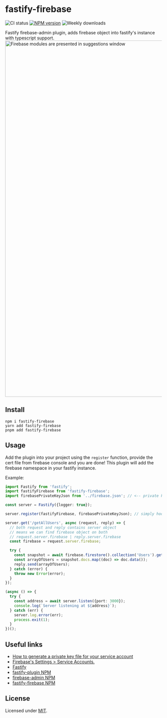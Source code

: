 # fastify-firebase
<img src="https://github.com/dannyblv/fastify-firebase/actions/workflows/node.js.yml/badge.svg" alt="CI status" /> <a href="https://www.npmjs.com/package/fastify-firebase" title="View this project on NPM"><img src="https://img.shields.io/npm/v/fastify-firebase" alt="NPM version" /></a> <img src="https://img.shields.io/npm/dw/fastify-firebase" alt="Weekly downloads" />

Fastify firebase-admin plugin, adds firebase object into fastify's instance with typescript support.
<img width="1144" alt="Firebase modules are presented in suggestions window" src="https://user-images.githubusercontent.com/6795014/192258871-36a637dc-5f82-431d-9c75-bc5a5fe57950.png">

## Install
```
npm i fastify-firebase
yarn add fastify-firebase
pnpm add fastify-firebase
```

## Usage
Add the plugin into your project using the `register` function, provide the cert file from firebase console and you are done!
This plugin will add the firebase namespace in your fastify instance.

Example:
```ts
import Fastify from 'fastify';
import fastifyFirebase from 'fastify-firebase';
import firebasePrivateKeyJson from '../firebase.json'; // <-- private key file can be downloaded from firebase console (aka cert file).

const server = Fastify({logger: true});

server.register(fastifyFirebase, firebasePrivateKeyJson); // simply hook the plugin with the cert file.

server.get('/getAllUsers', async (request, reply) => {
  // both request and reply contains server object
  // means we can find firebase object on both
  // request.server.firebase | reply.server.firebase
  const firebase = request.server.firebase;

  try {
    const snapshot = await firebase.firestore().collection('Users').get();
    const arrayOfUsers = snapshot.docs.map((doc) => doc.data());
    reply.send(arrayOfUsers);
  } catch (error) {
    throw new Error(error);
  }
});

(async () => {
  try {
    const address = await server.listen({port: 3000});
    console.log(`Server listening at ${address}`);
  } catch (err) {
    server.log.error(err);
    process.exit(1);
  }
})();

```

## Useful links
- [How to generate a private key file for your service account](https://firebase.google.com/docs/admin/setup#node.js)
- [Firebase's Settings > Service Accounts.](https://console.firebase.google.com/project/_/settings/serviceaccounts/adminsdk)
- [Fastify](https://www.fastify.io/)
- [fastify-plugin NPM](https://www.npmjs.com/package/fastify-plugin)
- [firebase-admin NPM](https://www.npmjs.com/package/firebase-admin)
- [fastify-firebase NPM](https://www.npmjs.com/package/fastify-firebase)

## License
Licensed under [MIT](./LICENSE).
